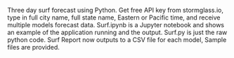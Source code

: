 Three day surf forecast using Python. Get free API key from stormglass.io, type in full city name, full state name, Eastern or Pacific time, and receive multiple models forecast data. Surf.ipynb is a Jupyter notebook and shows an example of the application running and the output. Surf.py is just the raw python code. Surf Report now outputs to a CSV file for each model, Sample files are provided.
